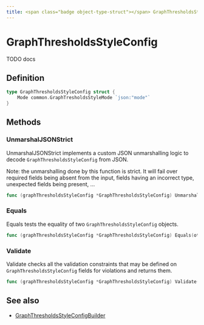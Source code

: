 ```yaml
---
title: <span class="badge object-type-struct"></span> GraphThresholdsStyleConfig
---
```

# <span class="badge object-type-struct"></span> GraphThresholdsStyleConfig

TODO docs

## Definition

```go
type GraphThresholdsStyleConfig struct {
    Mode common.GraphTresholdsStyleMode `json:"mode"`
}
```
## Methods

### <span class="badge object-method"></span> UnmarshalJSONStrict

UnmarshalJSONStrict implements a custom JSON unmarshalling logic to decode `GraphThresholdsStyleConfig` from JSON.

Note: the unmarshalling done by this function is strict. It will fail over required fields being absent from the input, fields having an incorrect type, unexpected fields being present, …

```go
func (graphThresholdsStyleConfig *GraphThresholdsStyleConfig) UnmarshalJSONStrict(raw []byte) error
```

### <span class="badge object-method"></span> Equals

Equals tests the equality of two `GraphThresholdsStyleConfig` objects.

```go
func (graphThresholdsStyleConfig *GraphThresholdsStyleConfig) Equals(other GraphThresholdsStyleConfig) bool
```

### <span class="badge object-method"></span> Validate

Validate checks all the validation constraints that may be defined on `GraphThresholdsStyleConfig` fields for violations and returns them.

```go
func (graphThresholdsStyleConfig *GraphThresholdsStyleConfig) Validate() error
```

## See also

 * <span class="badge builder"></span> [GraphThresholdsStyleConfigBuilder](./builder-GraphThresholdsStyleConfigBuilder.md)
